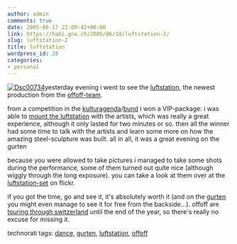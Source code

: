 ```yaml
---
author: admin
comments: true
date: 2005-06-17 22:09:42+00:00
link: https://habi.gna.ch/2005/06/18/luftstation-2/
slug: luftstation-2
title: luftstation
wordpress_id: 28
categories:
- personal
---
```



[![Dsc00734](https://habi.gna.ch/blog/images/DSC00734-tm.jpg)](https://habi.gna.ch/blog/images/DSC00734.jpg)yesterday evening i went to see the [luftstation](http://oeffoeff.ch/projects/luftstation.php), the newest production from the [offoff-team](http://oeffoeff.ch/).
  
from a competition in the [kulturagenda](http://www.kulturagenda.be/)/[bund](http://www.espace.ch/page_162.html) i won a VIP-package: i was able to [mount the luftstation](http://www.flickr.com/photos/habi/19942736/in/set-467068/) with the artists, which was really a great experience, although it only lasted for two minutes or so. then all the winner had some time to talk with the artists and learn some more on how the amazing steel-sculpture was built. all in all, it was a great evening on the gurten



because you were allowed to take pictures i managed to take some shots during the performance, some of them turned out quite nice (although wiggly through the long exposure). you can take a look at them over at the [luftstation-set](http://www.flickr.com/photos/habi/sets/467068/) on flickr.



if you got the time, go and see it, it's absolutely worth it (and on the [gurten](http://www.gurtenpark.ch/gurten) you might even manage to see it for free from the backside...). offoff are [touring through switzerland](http://oeffoeff.ch/dates/termine.php) until the end of the year, so there's really no excuse for missing it.


technorati tags: [dance](http://technorati.com/tag/dance), [gurten](http://technorati.com/tag/gurten), [luftstation](http://technorati.com/tag/luftstation), [offoff](http://technorati.com/tag/öfföff)
